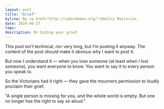 ```yaml
---
layout: post
title: "Grief"
byline: By <a href="http://cyberdemon.org/">Dmitry Mazin</a>.
date: 2024-06-27
tags:
description: On hiding your grief
---
```

This post isn't technical, nor very long, but I’m posting it anyway. The content of the post should make it obvious why I want to post it.

But now I understand it — when you lose someone (at least when I lost someone), you want everyone to know. You want to say it to every person you speak to.

So the Victorians had it right — they gave the mourners permission to loudly proclaim their grief.

"A single person is missing for you, and the whole world is empty. But one no longer has the right to say so aloud."